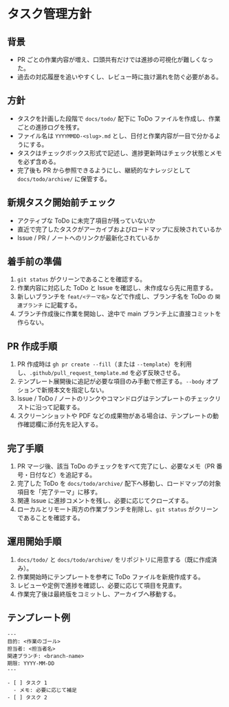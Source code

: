 # タスク管理方針

## 背景
- PR ごとの作業内容が増え、口頭共有だけでは進捗の可視化が難しくなった。
- 過去の対応履歴を追いやすくし、レビュー時に抜け漏れを防ぐ必要がある。

## 方針
- タスクを計画した段階で `docs/todo/` 配下に ToDo ファイルを作成し、作業ごとの進捗ログを残す。
- ファイル名は `YYYYMMDD-<slug>.md` とし、日付と作業内容が一目で分かるようにする。
- タスクはチェックボックス形式で記述し、進捗更新時はチェック状態とメモを必ず含める。
- 完了後も PR から参照できるようにし、継続的なナレッジとして `docs/todo/archive/` に保管する。

## 新規タスク開始前チェック
- アクティブな ToDo に未完了項目が残っていないか
- 直近で完了したタスクがアーカイブおよびロードマップに反映されているか
- Issue / PR / ノートへのリンクが最新化されているか

## 着手前の準備
1. `git status` がクリーンであることを確認する。
2. 作業内容に対応した ToDo と Issue を確認し、未作成なら先に用意する。
3. 新しいブランチを `feat/<テーマ名>` などで作成し、ブランチ名を ToDo の `関連ブランチ` に記載する。
4. ブランチ作成後に作業を開始し、途中で main ブランチ上に直接コミットを作らない。

## PR 作成手順
1. PR 作成時は `gh pr create --fill`（または `--template`）を利用し、`.github/pull_request_template.md` を必ず反映させる。
2. テンプレート展開後に追記が必要な項目のみ手動で修正する。`--body` オプションで新規本文を指定しない。
3. Issue / ToDo / ノートのリンクやコマンドログはテンプレートのチェックリストに沿って記載する。
4. スクリーンショットや PDF などの成果物がある場合は、テンプレートの動作確認欄に添付先を記入する。

## 完了手順
1. PR マージ後、該当 ToDo のチェックをすべて完了にし、必要なメモ（PR 番号・日付など）を追記する。
2. 完了した ToDo を `docs/todo/archive/` 配下へ移動し、ロードマップの対象項目を「完了テーマ」に移す。
3. 関連 Issue に進捗コメントを残し、必要に応じてクローズする。
4. ローカルとリモート両方の作業ブランチを削除し、`git status` がクリーンであることを確認する。

## 運用開始手順
1. `docs/todo/` と `docs/todo/archive/` をリポジトリに用意する（既に作成済み）。
2. 作業開始時にテンプレートを参考に ToDo ファイルを新規作成する。
3. レビューや定例で進捗を確認し、必要に応じて項目を見直す。
4. 作業完了後は最終版をコミットし、アーカイブへ移動する。

## テンプレート例
```
---
目的: <作業のゴール>
担当者: <担当者名>
関連ブランチ: <branch-name>
期限: YYYY-MM-DD
---

- [ ] タスク 1
  - メモ: 必要に応じて補足
- [ ] タスク 2
```
